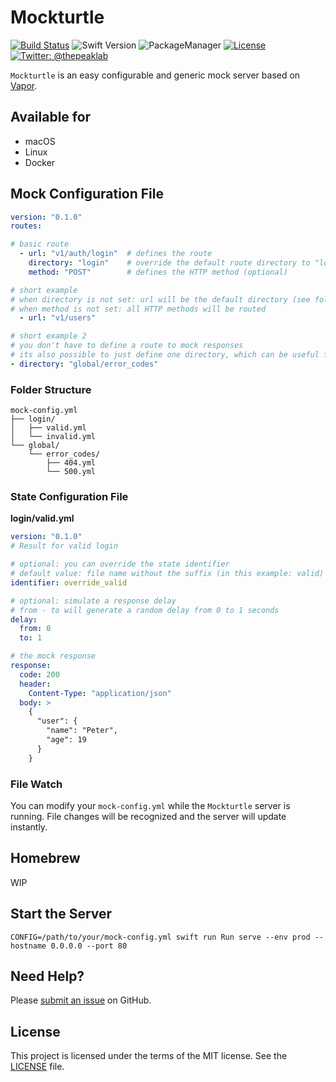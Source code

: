 # Mockturtle

[![Build Status](https://travis-ci.com/thepeaklab/mockturtle.svg?branch=master)](https://travis-ci.com/thepeaklab/mockturtle)
![Swift Version](https://img.shields.io/badge/Swift-4.2-brightgreen.svg)
![PackageManager](https://img.shields.io/badge/PackageManager-SPM-brightgreen.svg?style=flat)
[![License](https://img.shields.io/badge/License-MIT-green.svg?style=flat)](https://github.com/thepeaklab/mockturtle/blob/master/LICENSE)
[![Twitter: @thepeaklab](https://img.shields.io/badge/contact-@thepeaklab-009fee.svg?style=flat)](https://twitter.com/thepeaklab)

`Mockturtle` is an easy configurable and generic mock server based on [Vapor](https://vapor.codes).

## Available for 

- macOS
- Linux
- Docker

## Mock Configuration File

```yaml
version: "0.1.0"
routes:

# basic route
  - url: "v1/auth/login"  # defines the route
    directory: "login"    # override the default route directory to "login" (optional)
    method: "POST"        # defines the HTTP method (optional)

# short example
# when directory is not set: url will be the default directory (see folder structure)
# when method is not set: all HTTP methods will be routed
  - url: "v1/users"

# short example 2
# you don't have to define a route to mock responses
# its also possible to just define one directory, which can be useful for generic error codes
- directory: "global/error_codes"
```

### Folder Structure

```
mock-config.yml
├── login/
│   ├── valid.yml
│   └── invalid.yml
└── global/
    └── error_codes/
        ├── 404.yml
        └── 500.yml
```

### State Configuration File

**login/valid.yml**

```yaml
version: "0.1.0"
# Result for valid login

# optional: you can override the state identifier
# default value: file name without the suffix (in this example: valid)
identifier: override_valid

# optional: simulate a response delay
# from - to will generate a random delay from 0 to 1 seconds
delay:
  from: 0
  to: 1

# the mock response
response:
  code: 200
  header:
    Content-Type: "application/json"
  body: >
    {
      "user": {
        "name": "Peter",
        "age": 19
      }
    }
```

### File Watch

You can modify your `mock-config.yml` while the `Mockturtle` server is running. File changes will be recognized and the server will update instantly.

## Homebrew

WIP

## Start the Server

```shell
CONFIG=/path/to/your/mock-config.yml swift run Run serve --env prod --hostname 0.0.0.0 --port 80
```

## Need Help?

Please [submit an issue](https://github.com/mockturtle-parser/issues) on GitHub.

## License

This project is licensed under the terms of the MIT license. See the [LICENSE](LICENSE) file.